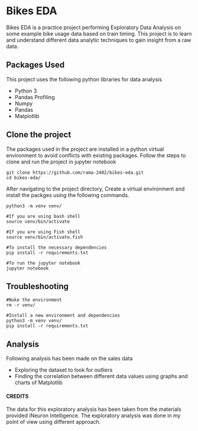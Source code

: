 # Bikes EDA
Bikes EDA is a practice project performing Exploratory Data Analysis on some example bike usage data based on train timing. This project is to learn and understand different data analytic techniques to gain insight from a raw data.

## Packages Used
This project uses the following python libraries for data analysis
* Python 3
* Pandas Profiling
* Numpy
* Pandas
* Matplotlib

## Clone the project
The packages used in the project are installed in a python virtual environment to avoid conflicts with existing packages. Follow the steps to clone and run the project in jupyter notebook
```
git clone https://github.com/rama-2402/bikes-eda.git
cd bikes-eda/
```
After navigating to the project directory, Create a virtual environment and install the packges using the following commands.
```
python3 -m venv venv/

#If you are using bash shell 
source venv/bin/activate 

#If you are using Fish shell
source venv/bin/activate.fish

#To install the necessary dependencies
pip install -r requirements.txt 

#To run the jupyter notebook 
jupyter notebook
```
## Troubleshooting
```
#Nuke the environment
rm -r venv/

#Install a new environment and dependencies
python3 -m venv venv/                 
pip install -r requirements.txt 
```

## Analysis
Following analysis has been made on the sales data
* Exploring the dataset to look for outliers
* Finding the correlation between different data values using graphs and charts of Matplotlib


#### CREDITS
The data for this exploratory analysis has been taken from the materials provided iNeuron Intelligence. The exploratory analysis was done in my point of view using different approach.
